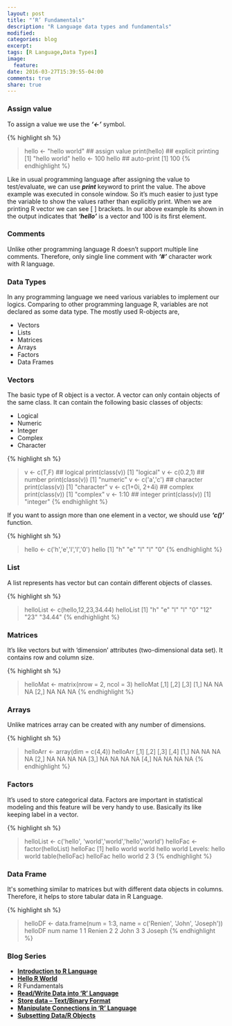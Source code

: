 ```yaml
---
layout: post
title: "‘R’ Fundamentals"
description: "R Language data types and fundamentals"
modified:
categories: blog
excerpt:
tags: [R Language,Data Types]
image:
  feature:
date: 2016-03-27T15:39:55-04:00
comments: true
share: true
---
```


### Assign value

To assign a value we use the **_‘<-’_** symbol.

{% highlight sh %}
> hello <- "hello world" ## assign value
> print(hello) ## explicit printing
[1] "hello world"
> hello <- 100
> hello ## auto-print 
[1] 100
{% endhighlight %}

Like in usual programming language after assigning the value to test/evaluate, we can use **_print_** keyword to print the value. The above example was executed in console window. So it’s much easier to just type the variable to show the values rather than explicitly print. When we are printing R vector we can see [ ] brackets. In our above example its shown in the output indicates that **_‘hello’_** is a vector and 100 is its first element.

### Comments 

Unlike other programming language R doesn’t support multiple line comments. Therefore, only single line comment with **_‘#’_** character work with R language.

### Data Types

In any programming language we need various variables to implement our logics. Comparing to other programming language R, variables are not declared as some data type. The mostly used R-objects are,

* Vectors 
* Lists
* Matrices
* Arrays 
* Factors 
* Data Frames 

### Vectors

The basic type of R object is a vector. A vector can only contain objects of the same class. It can contain the following basic classes of objects:

* Logical 
* Numeric 
* Integer 
* Complex 
* Character 

{% highlight sh %}
> v <- c(T,F) ## logical
> print(class(v))
[1] "logical"
> v <- c(0.2,1) ## number
> print(class(v))
[1] "numeric"
> v <- c('a','c') ## character
> print(class(v))
[1] "character"
> v <- c(1+0i, 2+4i) ## complex
> print(class(v))
[1] "complex"
> v <- 1:10 ## integer
> print(class(v))
[1] "integer"
{% endhighlight %}


If you want to assign more than one element in a vector, we should use **_‘c()’_** function.

{% highlight sh %}
> hello <- c('h','e','l','l','0')
> hello
[1] "h" "e" "l" "l" "0"
{% endhighlight %}

### List 

A list represents has vector but can contain different objects of classes.

{% highlight sh %}
> helloList <- c(hello,12,23,34.44)
> helloList
[1] "h"     "e"     "l"     "l"     "0"     "12"    "23"    "34.44"
{% endhighlight %}

### Matrices

It’s like vectors but with ‘dimension’ attributes (two-dimensional data set). It contains row and column size.

{% highlight sh %}
> helloMat <- matrix(nrow = 2, ncol = 3)
> helloMat
     [,1] [,2] [,3]
[1,]   NA   NA   NA
[2,]   NA   NA   NA
{% endhighlight %}

### Arrays

Unlike matrices array can be created with any number of dimensions.

{% highlight sh %}
> helloArr <- array(dim = c(4,4))
> helloArr
     [,1] [,2] [,3] [,4]
[1,]   NA   NA   NA   NA
[2,]   NA   NA   NA   NA
[3,]   NA   NA   NA   NA
[4,]   NA   NA   NA   NA
{% endhighlight %}

### Factors 

It’s used to store categorical data. Factors are important in statistical modeling and this feature will be very handy to use. Basically its like keeping label in a vector.

{% highlight sh %}
> helloList <- c('hello', 'world','world','hello','world')
> helloFac <- factor(helloList)
> helloFac
[1] hello world world hello world
Levels: hello world
> table(helloFac)
helloFac
hello world 
    2     3 
{% endhighlight %}

### Data Frame

It's something similar to matrices but with different data objects in columns. Therefore, it helps to store tabular data in R Language.

{% highlight sh %}
> helloDF <- data.frame(num = 1:3, name = c('Renien', 'John', 'Joseph'))
> helloDF
  num   name
1   1 Renien
2   2   John
3   3 Joseph
{% endhighlight %}


### Blog Series
* [**Introduction to R Language**](/articles/introduction-to-r-language/)
* [**Hello R World**](/blog/hello-r-world/)
* R Fundamentals
* [**Read/Write Data into ‘R’ Language**](/blog/read-write-data/)
* [**Store data – Text/Binary Format**](/blog/store-data/)
* [**Manipulate Connections in ‘R’ Language**](/blog/connections/)
* [**Subsetting Data/R Objects**](/blog/subsetting/)
